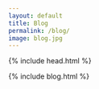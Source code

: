 ```yaml
---
layout: default
title: Blog
permalink: /blog/
image: blog.jpg
---
```


{% include head.html %}

{% include blog.html %}